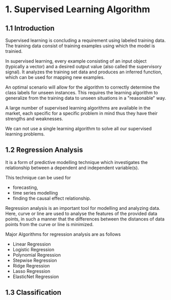 
# 1. Supervised Learning Algorithm

## 1.1 Introduction

Supervised learning is concluding a requirement using labeled training data. The training data consist of training examples using which the model is trainied. 

In supervised learning, every example consisting of an input object (typically a vector) and a desired output value (also called the supervisory signal). It analyzes the training set data and produces an inferred function, which can be used for mapping new examples. 

An optimal scenario will allow for the algorithm to correctly determine the class labels for unseen instances. This requires the learning algorithm to generalize from the training data to unseen situations in a "reasonable" way.

A large number of supervised learning algorithms are available in the market, each specific for a specific problem in mind thus they have their strengths and weaknesses. 

We can not use a single learning algorithm to solve all our supervised learning problems. 

## 1.2 Regression Analysis

It is a form of predictive modelling technique which investigates the relationship between a dependent and independent variable(s). 

This technique can be used for 

- forecasting, 
- time series modelling
- finding the causal effect relationship.

Regression analysis is an important tool for modelling and analyzing data. Here, curve or line are used to analyse the features of the provided data points, in such a manner that the differences between the distances of data points from the curve or line is minimized.

Major Algorithms for regression analysis are as follows 

- Linear Regression
- Logistic Regression
- Polynomial Regression
- Stepwise Regression
- Ridge Regression
- Lasso Regression
- ElasticNet Regression

## 1.3 Classification
